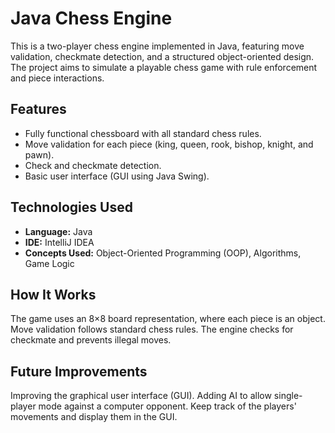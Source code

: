 # Java Chess Engine

This is a two-player chess engine implemented in Java, featuring move validation, checkmate detection, and a structured object-oriented design. The project aims to simulate a playable chess game with rule enforcement and piece interactions.

## Features
- Fully functional chessboard with all standard chess rules.
- Move validation for each piece (king, queen, rook, bishop, knight, and pawn).
- Check and checkmate detection.
- Basic user interface (GUI using Java Swing).

## Technologies Used
- **Language:** Java
- **IDE:** IntelliJ IDEA
- **Concepts Used:** Object-Oriented Programming (OOP), Algorithms, Game Logic

## How It Works
The game uses an 8×8 board representation, where each piece is an object.
Move validation follows standard chess rules.
The engine checks for checkmate and prevents illegal moves.

## Future Improvements
Improving the graphical user interface (GUI).
Adding AI to allow single-player mode against a computer opponent.
Keep track of the players' movements and display them in the GUI.
